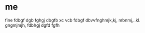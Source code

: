 # me
fine
fdbgf
dgb
fghgj
dbgfb
xc vcb
fdbgf
dbvvfnghmjk,kj,
mbnmj,..kl.
gngmjmjh,
fdbhgj
dgfd
fgfh
